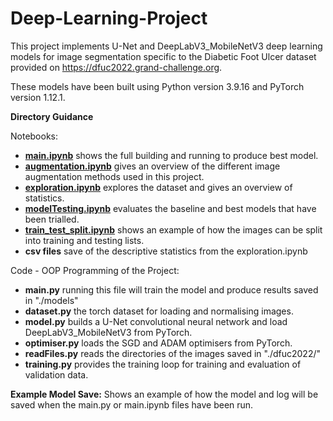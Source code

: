 # Deep-Learning-Project
This project implements U-Net and DeepLabV3_MobileNetV3 deep learning models for image segmentation specific to the Diabetic Foot Ulcer dataset provided on https://dfuc2022.grand-challenge.org.

These models have been built using Python version 3.9.16 and PyTorch version 1.12.1.

**Directory Guidance**

Notebooks:
  - [**main.ipynb**](https://github.com/christianmcb/Deep-Learning-Project/blob/main/notebooks/main.ipynb) shows the full building and running to produce best model.
  - [**augmentation.ipynb**](https://github.com/christianmcb/Deep-Learning-Project/blob/main/notebooks/augmentation.ipynb) gives an overview of the different image augmentation methods used in this project.
  - [**exploration.ipynb**](https://github.com/christianmcb/Deep-Learning-Project/blob/main/notebooks/exploration.ipynb) explores the dataset and gives an overview of statistics.
  - [**modelTesting.ipynb**](https://github.com/christianmcb/Deep-Learning-Project/blob/main/notebooks/modelTesting.ipynb) evaluates the baseline and best models that have been trialled.
  - [**train_test_split.ipynb**](https://github.com/christianmcb/Deep-Learning-Project/blob/main/notebooks/train_test_split.ipynb) shows an example of how the images can be split into training and testing lists.
  - **csv files** save of the descriptive statistics from the exploration.ipynb

Code - OOP Programming of the Project:
  - **main.py** running this file will train the model and produce results saved in "./models"
  - **dataset.py** the torch dataset for loading and normalising images.
  - **model.py** builds a U-Net convolutional neural network and load DeepLabV3_MobileNetV3 from PyTorch.
  - **optimiser.py** loads the SGD and ADAM optimisers from PyTorch.
  - **readFiles.py** reads the directories of the images saved in "./dfuc2022/"
  - **training.py** provides the training loop for training and evaluation of validation data.


**Example Model Save:**
Shows an example of how the model and log will be saved when the main.py or main.ipynb files have been run.
